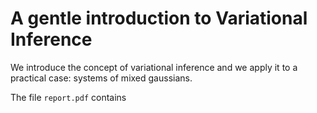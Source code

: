 # A gentle introduction to Variational Inference

We introduce the concept of variational inference and we apply it to a practical case: systems of mixed gaussians.

The file `report.pdf` contains
